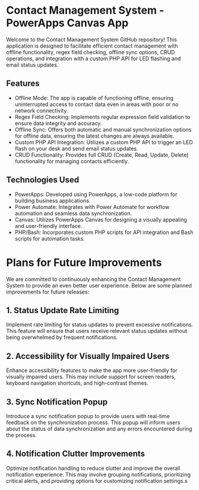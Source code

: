 Contact Management System - PowerApps Canvas App
================================================

Welcome to the Contact Management System GitHub repository! This application is designed to facilitate efficient contact management with offline functionality, regex field checking, offline sync options, CRUD operations, and integration with a custom PHP API for LED flashing and email status updates.

Features
--------

-   Offline Mode: The app is capable of functioning offline, ensuring uninterrupted access to contact data even in areas with poor or no network connectivity.
-   Regex Field Checking: Implements regular expression field validation to ensure data integrity and accuracy.
-   Offline Sync: Offers both automatic and manual synchronization options for offline data, ensuring the latest changes are always available.
-   Custom PHP API Integration: Utilizes a custom PHP API to trigger an LED flash on your desk and send email status updates.
-   CRUD Functionality: Provides full CRUD (Create, Read, Update, Delete) functionality for managing contacts efficiently.

Technologies Used
-----------------

-   PowerApps: Developed using PowerApps, a low-code platform for building business applications.
-   Power Automate: Integrates with Power Automate for workflow automation and seamless data synchronization.
-   Canvas: Utilizes PowerApps Canvas for designing a visually appealing and user-friendly interface.
-   PHP/Bash: Incorporates custom PHP scripts for API integration and Bash scripts for automation tasks.

Plans for Future Improvements
=============================

We are committed to continuously enhancing the Contact Management System to provide an even better user experience. Below are some planned improvements for future releases:

1\. Status Update Rate Limiting
-------------------------------

Implement rate limiting for status updates to prevent excessive notifications. This feature will ensure that users receive relevant status updates without being overwhelmed by frequent notifications.

2\. Accessibility for Visually Impaired Users
---------------------------------------------

Enhance accessibility features to make the app more user-friendly for visually impaired users. This may include support for screen readers, keyboard navigation shortcuts, and high-contrast themes.

3\. Sync Notification Popup
---------------------------

Introduce a sync notification popup to provide users with real-time feedback on the synchronization process. This popup will inform users about the status of data synchronization and any errors encountered during the process.

4\. Notification Clutter Improvements
-------------------------------------

Optimize notification handling to reduce clutter and improve the overall notification experience. This may involve grouping notifications, prioritizing critical alerts, and providing options for customizing notification settings.s